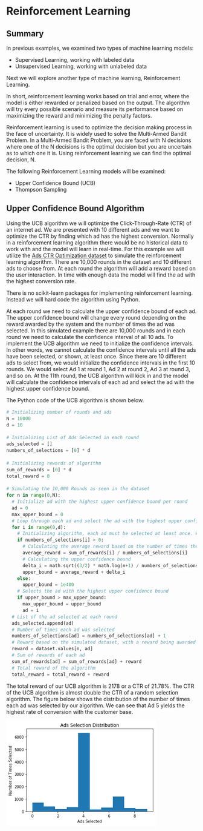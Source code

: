 # Reinforcement Learning

## Summary

In previous examples, we examined two types of machine learning models:
  - Supervised Learning, working with labeled data
  - Unsupervised Learning, working with unlabeled data

Next we will explore another type of machine learning, Reinforcement Learning.

In short, reinforcement learning works based on trial and error, where the model is either rewarded or penalized based on the output. The algorithm will try every possible scenario and measure its performance based on maximizing the reward and minimizing the penalty factors.

Reinforcement learning is used to optimize the decision making process in the face of uncertainty. It is widely used to solve the Multi-Armed Bandit Problem. In a Multi-Armed Bandit Problem, you are faced with N decisions where one of the N decisions is the optimal decision but you are uncertain as to which one it is. Using reinforcement learning we can find the optimal decision, N.

The following Reinforcement Learning models will be examined:
  - Upper Confidence Bound (UCB)
  - Thompson Sampling

## Upper Confidence Bound Algorithm

Using the UCB algorithm we will optimize the Click-Through-Rate (CTR) of an internet ad. We are presented with 10 different ads and we want to optimize the CTR by finding which ad has the highest conversion. Normally in a reinforcement learning algorithm there would be no historical data to work with and the model will learn in real-time. For this example we will utilize the [Ads CTR Optimization dataset](./dataset/Ads_CTR_Optimisation.csv) to simulate the reinforcement learning algorithm. There are 10,000 rounds in the dataset and 10 different ads to choose from. At each round the algorithm will add a reward based on the user interaction. In time with enough data the model will find the ad with the highest conversion rate.

There is no scikit-learn packages for implementing reinforcement learning. Instead we will hard code the algorithm using Python.

At each round we need to calculate the upper confidence bound of each ad. The upper confidence bound will change every round depending on the reward awarded by the system and the number of times the ad was selected. In this simulated example there are 10,000 rounds and in each round we need to calculate the confidence interval of all 10 ads. To implement the UCB algorithm we need to initialize the confidence intervals. In other words, we cannot calculate the confidence intervals until all the ads have been selected, or shown, at least once. Since there are 10 different ads to select from, we would initialize the confidence intervals in the first 10 rounds. We would select Ad 1 at round 1, Ad 2 at round 2, Ad 3 at round 3, and so on. At the 11th round, the UCB algorithm will kick in and the model will calculate the confidence intervals of each ad and select the ad with the highest upper confidence bound.

The Python code of the UCB algorithm is shown below.

```Python
# Initializing number of rounds and ads
N = 10000
d = 10

# Initializing List of Ads Selected in each round
ads_selected = []
numbers_of_selections = [0] * d

# Initializing rewards of algorithm
sum_of_rewards = [0] * d
total_reward = 0

# Simulating the 10,000 Rounds as seen in the dataset
for n in range(0,N):
  # Initialize ad with the highest upper confidence bound per round
  ad = 0
  max_upper_bound = 0
  # Loop through each ad and select the ad with the highest upper confidence bound
  for i in range(0,d):
    # Initializing algorithm, each ad must be selected at least once. We will account for this in the first 10 rounds
    if numbers_of_selections[i] > 0:
      # Calculating the average reward based on the number of times the ad was selected and the sum of rewards of the ad up to the current round
      average_reward = sum_of_rewards[i] / numbers_of_selections[i]
      # Calculating the upper confidence bound
      delta_i = math.sqrt((3/2) * math.log(n+1) / numbers_of_selections[i])
      upper_bound = average_reward + delta_i
    else:
      upper_bound = 1e400
    # Selects the ad with the highest upper confidence bound
    if upper_bound > max_upper_bound:
      max_upper_bound = upper_bound
      ad = i
  # List of the ad selected at each round
  ads_selected.append(ad)
  # Number of times each ad was selected
  numbers_of_selections[ad] = numbers_of_selections[ad] + 1
  # Reward based on the simulated dataset, with a reward being awarded when the user clicked on the ad
  reward = dataset.values[n, ad]
  # Sum of rewards of each ad
  sum_of_rewards[ad] = sum_of_rewards[ad] + reward
  # Total reward of the algorithm
  total_reward = total_reward + reward
```

The total reward of our UCB algorithm is 2178 or a CTR of 21.78%. The CTR of the UCB algorithm is almost double the CTR of a random selection algorithm. The figure below shows the distribution of the number of times each ad was selected by our algorithm. We can see that Ad 5 yields the highest rate of conversion with the customer base.

![UCB Distribution](./ucb-distribution.png)
